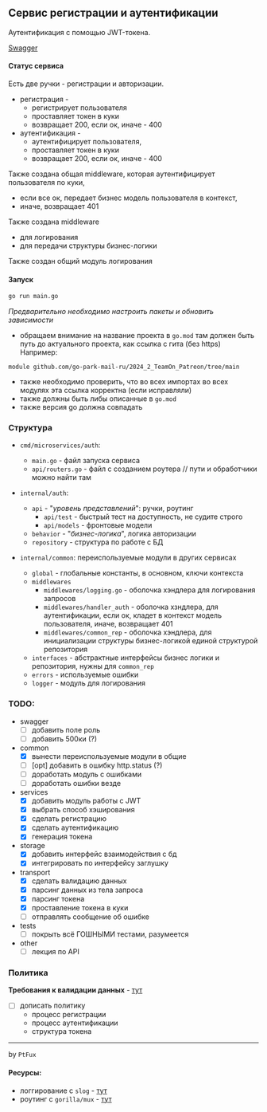 ## Сервис регистрации и аутентификации
Аутентификация с помощью JWT-токена.

[Swagger](https://github.com/go-park-mail-ru/2024_2_TeamOn_Patreon/blob/polina-auth/docs/api/openapi.yaml)

#### Статус сервиса
Есть две ручки - регистрации и авторизации.
- регистрация - 
  - регистрирует пользователя
  - проставляет токен в куки
  - возвращает 200, если ок, иначе - 400 
- аутентификация - 
  - аутентифицирует пользователя, 
  - проставляет токен в куки
  - возвращает 200, если ок, иначе - 400

Также создана общая middleware, которая аутентифицирует пользователя по куки, 
  - если все ок, передает бизнес модель пользователя в контекст,
  - иначе, возвращает 401

Также создана middleware 
  - для логирования
  - для передачи структуры бизнес-логики

Также создан общий модуль логирования

#### Запуск
```bash
go run main.go
```

_Предварительно необходимо настроить пакеты и обновить зависимости_
- обращаем внимание на название проекта в `go.mod` там должен быть путь до актуального проекта, как ссылка с гита (без https)
Например:
```
module github.com/go-park-mail-ru/2024_2_TeamOn_Patreon/tree/main
```
- также необходимо проверить, что во всех импортах во всех модулях эта ссылка корректна (если исправляли)
- также должны быть либы описанные в `go.mod`
- также версия go должна совпадать


### Структура
- `cmd/microservices/auth`:
  - `main.go` - файл запуска сервиса
  - `api/routers.go` - файл с созданием роутера // пути и обработчики можно найти там

- `internal/auth`:
  - `api` - "_уровень представлений_": ручки, роутинг
    - `api/test` - быстрый тест на доступность, не судите строго
    - `api/models` - фронтовые модели
  - `behavior` - "_бизнес-логика_", логика авторизации
  - `repository` - структура по работе с БД

- `internal/common`: переиспользуемые модули в других сервисах
  - `global` - глобальные константы, в основном, ключи контекста
  - `middlewares`
    - `middlewares/logging.go` - оболочка хэндлера для логирования запросов
    - `middlewares/handler_auth` - оболочка хзндлера, для аутентификации, если ок, кладет в контекст модель пользователя, иначе, возвращает 401
    - `middlewares/common_rep` - оболочка хэндлера, для инициализации структуры бизнес-логикой единой структурой репозитория
  - `interfaces` - абстрактные интерфейсы бизнес логики и репозитория, нужны для `common_rep`
  - `errors` - используемые ошибки
  - `logger` - модуль для логирования

### TODO:

- swagger
  - [ ] добавить поле роль
  - [ ] добавить 500ки (?)

- common 
  - [x] вынести переиспользуемые модули в общие
  - [ ] [opt] добавить в ошибку http.status (?)
  - [ ] доработать модуль с ошибками
  - [ ] доработать ошибки везде

- services
  - [x] добавить модуль работы с JWT
  - [x] выбрать способ хэширования
  - [x] сделать регистрацию
  - [x] сделать аутентификацию
  - [x] генерация токена

- storage
  - [x] добавить интерфейс взаимодействия с бд
  - [x] интегрировать по интерфейсу заглушку

- transport
  - [x] сделать валидацию данных
  - [x] парсинг данных из тела запроса
  - [x] парсинг токена
  - [x] проставление токена в куки
  - [ ] отправлять сообщение об ошибке

- tests
  - [ ] покрыть всё ГОШНЫМИ тестами, разумеется

- other
  - [ ] лекция по API

### Политика
__Требования к валидации данных__ - [тут](https://github.com/go-park-mail-ru/2024_2_TeamOn_Patreon/blob/polina-auth/docs/%D0%BF%D0%BE%D0%BB%D0%B8%D1%82%D0%B8%D0%BA%D0%B0%20%D0%B0%D1%83%D1%82%D0%B5%D0%BD%D1%82%D0%B8%D1%84%D1%82%D0%BA%D0%B0%D1%86%D0%B8%D0%B8.md)

- [ ] дописать политику
  - процесс регистрации
  - процесс аутентификации
  - структура токена

___
by `PtFux`

#### Ресурсы:
- логгирование с `slog` - [тут](https://habr.com/ru/companies/slurm/articles/798207/)
- роутинг с `gorilla/mux` - [тут](https://habr.com/ru/companies/ruvds/articles/561108/)
